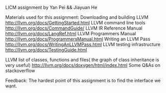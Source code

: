 
LICM assignment by Yan Pei && Jiayuan He

Materials used for this assignment:
Downloading and building LLVM   http://llvm.org/docs/GettingStarted.html
LLVM command line tools         http://llvm.org/docs/CommandGuide/
LLVM IR Reference Manual        http://llvm.org/docs/LangRef.html
LLVM Programmers Manual         http://llvm.org/docs/ProgrammersManual.html
Writing an LLVM Pass            http://llvm.org/docs/WritingAnLLVMPass.html
LLVM testing infrastructure     http://llvm.org/docs/TestingGuide.html

LLVM list of classes, functions and files( the graph of class inheritance is very useful)
                                http://llvm.org/docs/doxygen/html/index.html
Some Q&As on stackoverflow

Feedback: 
The hardest point of this assignment is to find the interface we want. 



